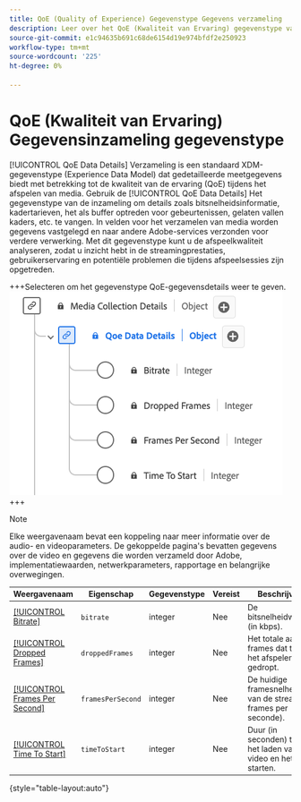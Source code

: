 ```yaml
---
title: QoE (Quality of Experience) Gegevenstype Gegevens verzameling
description: Leer over het QoE (Kwaliteit van Ervaring) gegevenstype van de Gegevens van de Inzameling van Gegevens van het Model van de Ervaring van de Gegevens (XDM) gegevenstype.
source-git-commit: e1c94635b691c68de6154d19e974bfdf2e250923
workflow-type: tm+mt
source-wordcount: '225'
ht-degree: 0%

---
```


# QoE (Kwaliteit van Ervaring) Gegevensinzameling gegevenstype

[!UICONTROL QoE Data Details] Verzameling is een standaard XDM-gegevenstype (Experience Data Model) dat gedetailleerde meetgegevens biedt met betrekking tot de kwaliteit van de ervaring (QoE) tijdens het afspelen van media. Gebruik de [!UICONTROL QoE Data Details] Het gegevenstype van de inzameling om details zoals bitsnelheidsinformatie, kadertarieven, het als buffer optreden voor gebeurtenissen, gelaten vallen kaders, etc. te vangen. In velden voor het verzamelen van media worden gegevens vastgelegd en naar andere Adobe-services verzonden voor verdere verwerking. Met dit gegevenstype kunt u de afspeelkwaliteit analyseren, zodat u inzicht hebt in de streamingprestaties, gebruikerservaring en potentiële problemen die tijdens afspeelsessies zijn opgetreden.

+++Selecteren om het gegevenstype QoE-gegevensdetails weer te geven.
![Een diagram van het gegevenstype Gegevensverzameling QoE (Quality of Experience).](../images/data-types/qoe-data-details-collection.png)
+++

>[!NOTE]
>
>Elke weergavenaam bevat een koppeling naar meer informatie over de audio- en videoparameters. De gekoppelde pagina&#39;s bevatten gegevens over de video en gegevens die worden verzameld door Adobe, implementatiewaarden, netwerkparameters, rapportage en belangrijke overwegingen.

| Weergavenaam | Eigenschap | Gegevenstype | Vereist | Beschrijving |
|-------------------------------------------------------------------------------------------------------------------------------------------------------------------|--------------------------|-----------|-----------|---------------------------------------------------------------------------------------|
| [[!UICONTROL Bitrate]](https://experienceleague.adobe.com/docs/media-analytics/using/implementation/variables/quality-parameters.html#average-bitrate) | `bitrate` | integer | Nee | De bitsnelheidwaarde (in kbps). |
| [[!UICONTROL Dropped Frames]](https://experienceleague.adobe.com/docs/media-analytics/using/implementation/variables/quality-parameters.html#dropped-frames) | `droppedFrames` | integer | Nee | Het totale aantal frames dat tijdens het afspelen is gedropt. |
| [[!UICONTROL Frames Per Second]](https://experienceleague.adobe.com/docs/media-analytics/using/implementation/variables/quality-parameters.html#frames-per-second) | `framesPerSecond` | integer | Nee | De huidige framesnelheid van de stream (in frames per seconde). |
| [[!UICONTROL Time To Start]](https://experienceleague.adobe.com/docs/media-analytics/using/implementation/variables/quality-parameters.html#time-to-start-1) | `timeToStart` | integer | Nee | Duur (in seconden) tussen het laden van de video en het starten. |

{style="table-layout:auto"}
